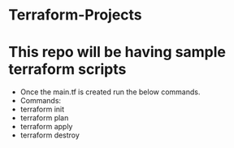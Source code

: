 # Terraform-Projects
This repo will be having sample terraform scripts
===============================================================
- Once the main.tf is created run the below commands.
- Commands:
- terraform init
- terraform plan
- terraform apply
- terraform destroy
  
